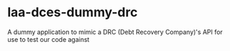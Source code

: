 # laa-dces-dummy-drc
A dummy application to mimic a DRC (Debt Recovery Company)'s API for use to test our code against 
